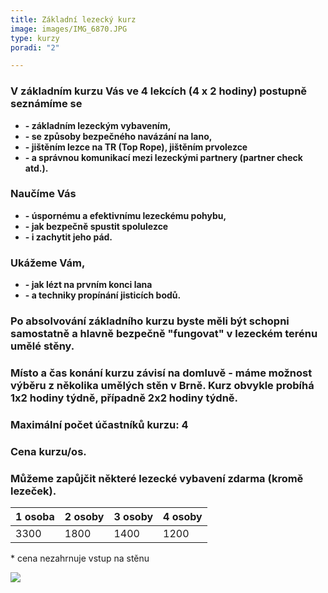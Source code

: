 ```yaml
---
title: Základní lezecký kurz
image: images/IMG_6870.JPG
type: kurzy
poradi: "2"

---
```

### **V základním kurzu Vás ve 4 lekcích (4 x 2 hodiny) postupně seznámíme se**

* **- základním lezeckým vybavením,**
* **- se způsoby bezpečného navázání na lano,**
* **- jištěním lezce na TR (Top Rope), jištěním prvolezce**
* **- a správnou komunikací mezi lezeckými partnery (partner check atd.).**

### **Naučíme Vás**

* **- úspornému a efektivnímu lezeckému pohybu,**
* **- jak bezpečně spustit spolulezce**
* **- i zachytit jeho pád.**

### **Ukážeme Vám,**

* **- jak lézt na prvním konci lana**
* **- a techniky propínání jisticích bodů.**

### **Po absolvování základního kurzu byste měli být schopni samostatně a hlavně bezpečně "fungovat" v lezeckém terénu umělé stěny.**

### **Místo a čas konání kurzu závisí na domluvě - máme možnost výběru z několika umělých stěn v Brně. Kurz obvykle probíhá 1x2 hodiny týdně, případně 2x2 hodiny týdně.**

### **Maximální počet účastníků kurzu: 4**

### **Cena kurzu/os.**

### **Můžeme zapůjčit některé lezecké vybavení zdarma (kromě lezeček).**

| 1 osoba | 2 osoby | 3 osoby | 4 osoby |
| --- | --- | --- | --- |
| 3300 | 1800 | 1400 | 1200 |

\* cena nezahrnuje vstup na stěnu

![](/images/victor-xok-oyPLmauJzzo-unsplash.jpg)